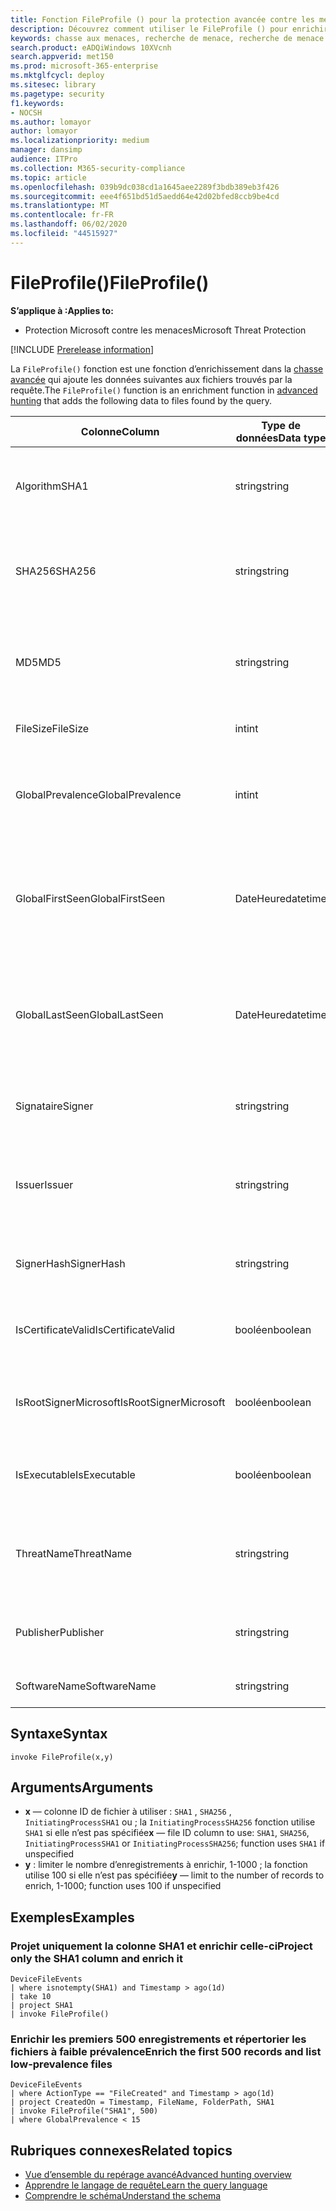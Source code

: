 ```yaml
---
title: Fonction FileProfile () pour la protection avancée contre les menaces Microsoft
description: Découvrez comment utiliser le FileProfile () pour enrichir les informations sur les fichiers dans les résultats de la recherche avancée de la chasse
keywords: chasse aux menaces, recherche de menace, recherche de menace informatique, protection contre les menaces Microsoft, Microsoft 365, MTP, M365, recherche, requête, télémétrie, référence de schéma, Kusto, FileProfile, profil de fichier, fonction, enrichissement
search.product: eADQiWindows 10XVcnh
search.appverid: met150
ms.prod: microsoft-365-enterprise
ms.mktglfcycl: deploy
ms.sitesec: library
ms.pagetype: security
f1.keywords:
- NOCSH
ms.author: lomayor
author: lomayor
ms.localizationpriority: medium
manager: dansimp
audience: ITPro
ms.collection: M365-security-compliance
ms.topic: article
ms.openlocfilehash: 039b9dc038cd1a1645aee2289f3bdb389eb3f426
ms.sourcegitcommit: eee4f651bd51d5aedd64e42d02bfed8ccb9be4cd
ms.translationtype: MT
ms.contentlocale: fr-FR
ms.lasthandoff: 06/02/2020
ms.locfileid: "44515927"
---
```

# <a name="fileprofile"></a><span data-ttu-id="3ee21-104">FileProfile()</span><span class="sxs-lookup"><span data-stu-id="3ee21-104">FileProfile()</span></span>

<span data-ttu-id="3ee21-105">**S’applique à :**</span><span class="sxs-lookup"><span data-stu-id="3ee21-105">**Applies to:**</span></span>
- <span data-ttu-id="3ee21-106">Protection Microsoft contre les menaces</span><span class="sxs-lookup"><span data-stu-id="3ee21-106">Microsoft Threat Protection</span></span>

[!INCLUDE [Prerelease information](../includes/prerelease.md)]

<span data-ttu-id="3ee21-107">La `FileProfile()` fonction est une fonction d’enrichissement dans la [chasse avancée](advanced-hunting-overview.md) qui ajoute les données suivantes aux fichiers trouvés par la requête.</span><span class="sxs-lookup"><span data-stu-id="3ee21-107">The `FileProfile()` function is an enrichment function in [advanced hunting](advanced-hunting-overview.md) that adds the following data to files found by the query.</span></span>

| <span data-ttu-id="3ee21-108">Colonne</span><span class="sxs-lookup"><span data-stu-id="3ee21-108">Column</span></span> | <span data-ttu-id="3ee21-109">Type de données</span><span class="sxs-lookup"><span data-stu-id="3ee21-109">Data type</span></span> | <span data-ttu-id="3ee21-110">Description</span><span class="sxs-lookup"><span data-stu-id="3ee21-110">Description</span></span> |
|------------|-------------|-------------|
| <span data-ttu-id="3ee21-111">Algorithm</span><span class="sxs-lookup"><span data-stu-id="3ee21-111">SHA1</span></span> | <span data-ttu-id="3ee21-112">string</span><span class="sxs-lookup"><span data-stu-id="3ee21-112">string</span></span> | <span data-ttu-id="3ee21-113">SHA-1 du fichier auquel l’action enregistrée a été appliquée</span><span class="sxs-lookup"><span data-stu-id="3ee21-113">SHA-1 of the file that the recorded action was applied to</span></span> |
| <span data-ttu-id="3ee21-114">SHA256</span><span class="sxs-lookup"><span data-stu-id="3ee21-114">SHA256</span></span> | <span data-ttu-id="3ee21-115">string</span><span class="sxs-lookup"><span data-stu-id="3ee21-115">string</span></span> | <span data-ttu-id="3ee21-116">SHA-256 du fichier auquel l’action enregistrée a été appliquée</span><span class="sxs-lookup"><span data-stu-id="3ee21-116">SHA-256 of the file that the recorded action was applied to</span></span> |
| <span data-ttu-id="3ee21-117">MD5</span><span class="sxs-lookup"><span data-stu-id="3ee21-117">MD5</span></span> | <span data-ttu-id="3ee21-118">string</span><span class="sxs-lookup"><span data-stu-id="3ee21-118">string</span></span> | <span data-ttu-id="3ee21-119">Hachage MD5 du fichier auquel l’action enregistrée a été appliquée</span><span class="sxs-lookup"><span data-stu-id="3ee21-119">MD5 hash of the file that the recorded action was applied to</span></span> |
| <span data-ttu-id="3ee21-120">FileSize</span><span class="sxs-lookup"><span data-stu-id="3ee21-120">FileSize</span></span> | <span data-ttu-id="3ee21-121">int</span><span class="sxs-lookup"><span data-stu-id="3ee21-121">int</span></span> | <span data-ttu-id="3ee21-122">Taille du fichier en octets</span><span class="sxs-lookup"><span data-stu-id="3ee21-122">Size of the file in bytes</span></span> |
| <span data-ttu-id="3ee21-123">GlobalPrevalence</span><span class="sxs-lookup"><span data-stu-id="3ee21-123">GlobalPrevalence</span></span> | <span data-ttu-id="3ee21-124">int</span><span class="sxs-lookup"><span data-stu-id="3ee21-124">int</span></span> | <span data-ttu-id="3ee21-125">Nombre d’instances de l’entité observées par Microsoft globalement</span><span class="sxs-lookup"><span data-stu-id="3ee21-125">Number of instances of the entity observed by Microsoft globally</span></span> |
| <span data-ttu-id="3ee21-126">GlobalFirstSeen</span><span class="sxs-lookup"><span data-stu-id="3ee21-126">GlobalFirstSeen</span></span> | <span data-ttu-id="3ee21-127">DateHeure</span><span class="sxs-lookup"><span data-stu-id="3ee21-127">datetime</span></span> | <span data-ttu-id="3ee21-128">Date et heure auxquelles l’entité a été observée pour la première fois par Microsoft de manière globale</span><span class="sxs-lookup"><span data-stu-id="3ee21-128">Date and time when the entity was first observed by Microsoft globally</span></span> |
| <span data-ttu-id="3ee21-129">GlobalLastSeen</span><span class="sxs-lookup"><span data-stu-id="3ee21-129">GlobalLastSeen</span></span> | <span data-ttu-id="3ee21-130">DateHeure</span><span class="sxs-lookup"><span data-stu-id="3ee21-130">datetime</span></span> | <span data-ttu-id="3ee21-131">Date et heure auxquelles l’entité a été observée pour la dernière fois par Microsoft globalement</span><span class="sxs-lookup"><span data-stu-id="3ee21-131">Date and time when the entity was last observed by Microsoft globally</span></span> |
| <span data-ttu-id="3ee21-132">Signataire</span><span class="sxs-lookup"><span data-stu-id="3ee21-132">Signer</span></span> | <span data-ttu-id="3ee21-133">string</span><span class="sxs-lookup"><span data-stu-id="3ee21-133">string</span></span> | <span data-ttu-id="3ee21-134">Informations sur le signataire du fichier</span><span class="sxs-lookup"><span data-stu-id="3ee21-134">Information about the signer of the file</span></span> |
| <span data-ttu-id="3ee21-135">Issuer</span><span class="sxs-lookup"><span data-stu-id="3ee21-135">Issuer</span></span> | <span data-ttu-id="3ee21-136">string</span><span class="sxs-lookup"><span data-stu-id="3ee21-136">string</span></span> | <span data-ttu-id="3ee21-137">Informations sur l’autorité de certification émettrice</span><span class="sxs-lookup"><span data-stu-id="3ee21-137">Information about the issuing certificate authority (CA)</span></span> |
| <span data-ttu-id="3ee21-138">SignerHash</span><span class="sxs-lookup"><span data-stu-id="3ee21-138">SignerHash</span></span> | <span data-ttu-id="3ee21-139">string</span><span class="sxs-lookup"><span data-stu-id="3ee21-139">string</span></span> | <span data-ttu-id="3ee21-140">Valeur de hachage unique identifiant le signataire</span><span class="sxs-lookup"><span data-stu-id="3ee21-140">Unique hash value identifying the signer</span></span> |
| <span data-ttu-id="3ee21-141">IsCertificateValid</span><span class="sxs-lookup"><span data-stu-id="3ee21-141">IsCertificateValid</span></span> | <span data-ttu-id="3ee21-142">booléen</span><span class="sxs-lookup"><span data-stu-id="3ee21-142">boolean</span></span> | <span data-ttu-id="3ee21-143">Si le certificat utilisé pour signer le fichier est valide</span><span class="sxs-lookup"><span data-stu-id="3ee21-143">Whether the certificate used to sign the file is valid</span></span> |
| <span data-ttu-id="3ee21-144">IsRootSignerMicrosoft</span><span class="sxs-lookup"><span data-stu-id="3ee21-144">IsRootSignerMicrosoft</span></span> | <span data-ttu-id="3ee21-145">booléen</span><span class="sxs-lookup"><span data-stu-id="3ee21-145">boolean</span></span> | <span data-ttu-id="3ee21-146">Indique si le signataire du certificat racine est Microsoft</span><span class="sxs-lookup"><span data-stu-id="3ee21-146">Indicates whether the signer of the root certificate is Microsoft</span></span> |
| <span data-ttu-id="3ee21-147">IsExecutable</span><span class="sxs-lookup"><span data-stu-id="3ee21-147">IsExecutable</span></span> | <span data-ttu-id="3ee21-148">booléen</span><span class="sxs-lookup"><span data-stu-id="3ee21-148">boolean</span></span> | <span data-ttu-id="3ee21-149">Indique si le fichier est un fichier exécutable portable (PE)</span><span class="sxs-lookup"><span data-stu-id="3ee21-149">Whether the file is a Portable Executable (PE) file</span></span> |
| <span data-ttu-id="3ee21-150">ThreatName</span><span class="sxs-lookup"><span data-stu-id="3ee21-150">ThreatName</span></span> | <span data-ttu-id="3ee21-151">string</span><span class="sxs-lookup"><span data-stu-id="3ee21-151">string</span></span> | <span data-ttu-id="3ee21-152">Nom de détection pour tout programme malveillant ou autre menace détectée</span><span class="sxs-lookup"><span data-stu-id="3ee21-152">Detection name for any malware or other threats found</span></span> |
| <span data-ttu-id="3ee21-153">Publisher</span><span class="sxs-lookup"><span data-stu-id="3ee21-153">Publisher</span></span> | <span data-ttu-id="3ee21-154">string</span><span class="sxs-lookup"><span data-stu-id="3ee21-154">string</span></span> | <span data-ttu-id="3ee21-155">Nom de l’organisation qui a publié le fichier</span><span class="sxs-lookup"><span data-stu-id="3ee21-155">Name of the organization that published the file</span></span> |
| <span data-ttu-id="3ee21-156">SoftwareName</span><span class="sxs-lookup"><span data-stu-id="3ee21-156">SoftwareName</span></span> | <span data-ttu-id="3ee21-157">string</span><span class="sxs-lookup"><span data-stu-id="3ee21-157">string</span></span> | <span data-ttu-id="3ee21-158">Nom du produit logiciel</span><span class="sxs-lookup"><span data-stu-id="3ee21-158">Name of the software product</span></span> |

## <a name="syntax"></a><span data-ttu-id="3ee21-159">Syntaxe</span><span class="sxs-lookup"><span data-stu-id="3ee21-159">Syntax</span></span>

```kusto
invoke FileProfile(x,y)
```

## <a name="arguments"></a><span data-ttu-id="3ee21-160">Arguments</span><span class="sxs-lookup"><span data-stu-id="3ee21-160">Arguments</span></span>

- <span data-ttu-id="3ee21-161">**x** — colonne ID de fichier à utiliser : `SHA1` , `SHA256` , `InitiatingProcessSHA1` ou ; la `InitiatingProcessSHA256` fonction utilise `SHA1` si elle n’est pas spécifiée</span><span class="sxs-lookup"><span data-stu-id="3ee21-161">**x** — file ID column to use: `SHA1`, `SHA256`, `InitiatingProcessSHA1` or `InitiatingProcessSHA256`; function uses `SHA1` if unspecified</span></span>
- <span data-ttu-id="3ee21-162">**y** : limiter le nombre d’enregistrements à enrichir, 1-1000 ; la fonction utilise 100 si elle n’est pas spécifiée</span><span class="sxs-lookup"><span data-stu-id="3ee21-162">**y** — limit to the number of records to enrich, 1-1000; function uses 100 if unspecified</span></span>

## <a name="examples"></a><span data-ttu-id="3ee21-163">Exemples</span><span class="sxs-lookup"><span data-stu-id="3ee21-163">Examples</span></span>

### <a name="project-only-the-sha1-column-and-enrich-it"></a><span data-ttu-id="3ee21-164">Projet uniquement la colonne SHA1 et enrichir celle-ci</span><span class="sxs-lookup"><span data-stu-id="3ee21-164">Project only the SHA1 column and enrich it</span></span>

```kusto
DeviceFileEvents
| where isnotempty(SHA1) and Timestamp > ago(1d)
| take 10
| project SHA1
| invoke FileProfile()
```

### <a name="enrich-the-first-500-records-and-list-low-prevalence-files"></a><span data-ttu-id="3ee21-165">Enrichir les premiers 500 enregistrements et répertorier les fichiers à faible prévalence</span><span class="sxs-lookup"><span data-stu-id="3ee21-165">Enrich the first 500 records and list low-prevalence files</span></span>

```kusto
DeviceFileEvents
| where ActionType == "FileCreated" and Timestamp > ago(1d)
| project CreatedOn = Timestamp, FileName, FolderPath, SHA1
| invoke FileProfile("SHA1", 500) 
| where GlobalPrevalence < 15
```

## <a name="related-topics"></a><span data-ttu-id="3ee21-166">Rubriques connexes</span><span class="sxs-lookup"><span data-stu-id="3ee21-166">Related topics</span></span>
- [<span data-ttu-id="3ee21-167">Vue d’ensemble du repérage avancé</span><span class="sxs-lookup"><span data-stu-id="3ee21-167">Advanced hunting overview</span></span>](advanced-hunting-overview.md)
- [<span data-ttu-id="3ee21-168">Apprendre le langage de requête</span><span class="sxs-lookup"><span data-stu-id="3ee21-168">Learn the query language</span></span>](advanced-hunting-query-language.md)
- [<span data-ttu-id="3ee21-169">Comprendre le schéma</span><span class="sxs-lookup"><span data-stu-id="3ee21-169">Understand the schema</span></span>](advanced-hunting-schema-tables.md)